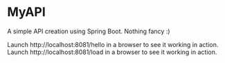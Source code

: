 # MyAPI
A simple API creation using Spring Boot. Nothing fancy :)


Launch http://localhost:8081/hello in a browser to see it working in action.
Launch http://localhost:8081/load in a browser to see it working in action.
